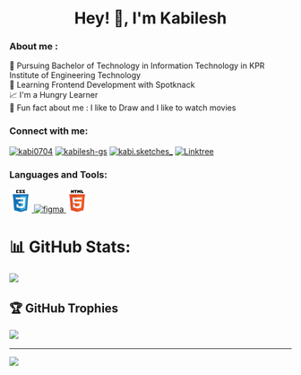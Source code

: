 <h1 align="center">Hey! 👋, I'm Kabilesh</h1>
<h3 align="left">About me :</h3>
📖 Pursuing Bachelor of Technology in Information Technology in KPR Institute of Engineering Technology<br>
🌱 Learning Frontend Development with Spotknack<br>
📈 I'm a Hungry Learner<br>
🤩 Fun fact about me : I like to Draw and I like to watch movies<br>

<h3 align="left">Connect with me:</h3>
<p align="left">
<a href="https://twitter.com/kabi0704" target="blank"><img align="center" src="https://raw.githubusercontent.com/rahuldkjain/github-profile-readme-generator/master/src/images/icons/Social/twitter.svg" alt="kabi0704" height="30" width="40" /></a>
<a href="https://linkedin.com/in/kabilesh-gs" target="blank"><img align="center" src="https://raw.githubusercontent.com/rahuldkjain/github-profile-readme-generator/master/src/images/icons/Social/linked-in-alt.svg" alt="kabilesh-gs" height="30" width="40" /></a>
<a href="https://instagram.com/kabi.sketches_" target="blank"><img align="center" src="https://raw.githubusercontent.com/rahuldkjain/github-profile-readme-generator/master/src/images/icons/Social/instagram.svg" alt="kabi.sketches_" height="30" width="40" /></a>
<a href="https://linktr.ee/kabileshgs" target="blank"><img align="center" src="C:\Users\Kabil\Downloads\linktree-logo-icon.svg" alt="Linktree" height="30" width="40" /></a>
</p>

<h3 align="left">Languages and Tools:</h3>
<p align="left"> <a href="https://www.w3schools.com/css/" target="_blank" rel="noreferrer"> <img src="https://raw.githubusercontent.com/devicons/devicon/master/icons/css3/css3-original-wordmark.svg" alt="css3" width="40" height="40"/> </a> <a href="https://www.figma.com/" target="_blank" rel="noreferrer"> <img src="https://www.vectorlogo.zone/logos/figma/figma-icon.svg" alt="figma" width="40" height="40"/> </a> <a href="https://www.w3.org/html/" target="_blank" rel="noreferrer"> <img src="https://raw.githubusercontent.com/devicons/devicon/master/icons/html5/html5-original-wordmark.svg" alt="html5" width="40" height="40"/> </a>  </p>


# 📊 GitHub Stats:
![](https://github-readme-streak-stats.herokuapp.com/?user=Kabilesh-GS&theme=tokyonight&hide_border=true)

## 🏆 GitHub Trophies
![](https://github-profile-trophy.vercel.app/?username=Kabilesh-GS&theme=radical&no-frame=false&no-bg=false&margin-w=4)

---
[![](https://visitcount.itsvg.in/api?id=Kabilesh-GS&icon=0&color=0)](https://visitcount.itsvg.in)
